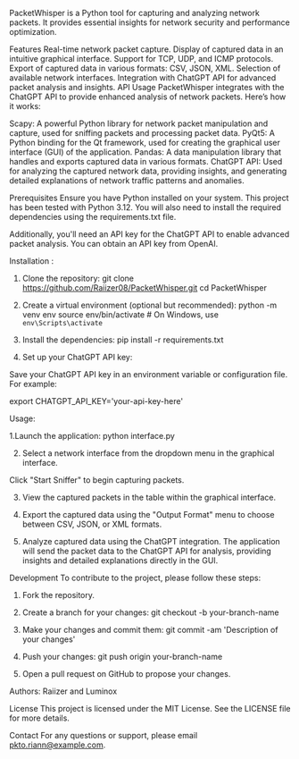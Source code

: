 PacketWhisper is a Python tool for capturing and analyzing network packets. It provides essential insights for network security and performance optimization.

Features
Real-time network packet capture.
Display of captured data in an intuitive graphical interface.
Support for TCP, UDP, and ICMP protocols.
Export of captured data in various formats: CSV, JSON, XML.
Selection of available network interfaces.
Integration with ChatGPT API for advanced packet analysis and insights.
API Usage
PacketWhisper integrates with the ChatGPT API to provide enhanced analysis of network packets. Here’s how it works:

Scapy: A powerful Python library for network packet manipulation and capture, used for sniffing packets and processing packet data.
PyQt5: A Python binding for the Qt framework, used for creating the graphical user interface (GUI) of the application.
Pandas: A data manipulation library that handles and exports captured data in various formats.
ChatGPT API: Used for analyzing the captured network data, providing insights, and generating detailed explanations of network traffic patterns and anomalies.

Prerequisites
Ensure you have Python installed on your system. This project has been tested with Python 3.12. You will also need to install the required dependencies using the requirements.txt file.

Additionally, you'll need an API key for the ChatGPT API to enable advanced packet analysis. You can obtain an API key from OpenAI.

Installation : 

1. Clone the repository:
git clone https://github.com/Raiizer08/PacketWhisper.git
cd PacketWhisper

2. Create a virtual environment (optional but recommended):
python -m venv env
source env/bin/activate  # On Windows, use `env\Scripts\activate`

3. Install the dependencies:
pip install -r requirements.txt

4. Set up your ChatGPT API key:

Save your ChatGPT API key in an environment variable or configuration file. For example:

export CHATGPT_API_KEY='your-api-key-here'

Usage:

1.Launch the application:
python interface.py

2. Select a network interface from the dropdown menu in the graphical interface.

Click "Start Sniffer" to begin capturing packets.

3. View the captured packets in the table within the graphical interface.

4. Export the captured data using the "Output Format" menu to choose between CSV, JSON, or XML formats.

5. Analyze captured data using the ChatGPT integration. The application will send the packet data to the ChatGPT API for analysis, providing insights and detailed explanations directly in the GUI.

Development
To contribute to the project, please follow these steps:

1. Fork the repository.

2. Create a branch for your changes:
git checkout -b your-branch-name

3. Make your changes and commit them:
git commit -am 'Description of your changes'

4. Push your changes:
git push origin your-branch-name

5. Open a pull request on GitHub to propose your changes.

Authors:
Raiizer and Luminox

License
This project is licensed under the MIT License. See the LICENSE file for more details.

Contact
For any questions or support, please email pkto.riann@example.com.
